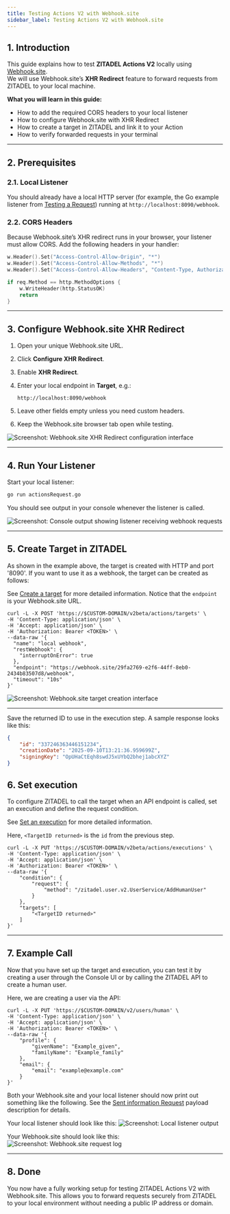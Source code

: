 ```yaml
---
title: Testing Actions V2 with Webhook.site
sidebar_label: Testing Actions V2 with Webhook.site
---
```


## 1. Introduction

This guide explains how to test **ZITADEL Actions V2** locally using [Webhook.site](https://webhook.site).  
We will use Webhook.site’s **XHR Redirect** feature to forward requests from ZITADEL to your local machine.

**What you will learn in this guide:**

- How to add the required CORS headers to your local listener
- How to configure Webhook.site with XHR Redirect
- How to create a target in ZITADEL and link it to your Action
- How to verify forwarded requests in your terminal

---

## 2. Prerequisites

### 2.1. Local Listener

You should already have a local HTTP server (for example, the Go example listener from [Testing a Request](./testing-request)) running at `http://localhost:8090/webhook`.

### 2.2. CORS Headers

Because Webhook.site’s XHR redirect runs in your browser, your listener must allow CORS.
Add the following headers in your handler:

```go
w.Header().Set("Access-Control-Allow-Origin", "*")
w.Header().Set("Access-Control-Allow-Methods", "*")
w.Header().Set("Access-Control-Allow-Headers", "Content-Type, Authorization")

if req.Method == http.MethodOptions {
    w.WriteHeader(http.StatusOK)
    return
}
```

---

## 3. Configure Webhook.site XHR Redirect

1. Open your unique Webhook.site URL.
2. Click **Configure XHR Redirect**.
3. Enable **XHR Redirect**.
4. Enter your local endpoint in **Target**, e.g.:

   ```
   http://localhost:8090/webhook
   ```

5. Leave other fields empty unless you need custom headers.
6. Keep the Webhook.site browser tab open while testing.

<img src="/docs/img/actions-v2/webhook-xhr.png" alt="Screenshot: Webhook.site XHR Redirect configuration interface"/> 

---

## 4. Run Your Listener

Start your local listener:

```sh
go run actionsRequest.go
```

You should see output in your console whenever the listener is called.

<img src="/docs/img/actions-v2/console.png" alt="Screenshot: Console output showing listener receiving webhook requests"/>

---

## 5. Create Target in ZITADEL

As shown in the example above, the target is created with HTTP and port '8090'. If you want to use it as a webhook, the target can be created as follows:

See [Create a target](/apis/resources/action_service_v2/action-service-create-target) for more detailed information. Notice that the `endpoint` is your Webhook.site URL.

```shell
curl -L -X POST 'https://$CUSTOM-DOMAIN/v2beta/actions/targets' \
-H 'Content-Type: application/json' \
-H 'Accept: application/json' \
-H 'Authorization: Bearer <TOKEN>' \
--data-raw '{
  "name": "local webhook",
  "restWebhook": {
    "interruptOnError": true    
  },
  "endpoint": "https://webhook.site/29fa2769-e2f6-44ff-8eb0-2434b83507d8/webhook",
  "timeout": "10s"
}'
```

<img src="/docs/img/actions-v2/webhook-url.png" alt="Screenshot: Webhook.site target creation interface"/>

---

Save the returned ID to use in the execution step. A sample response looks like this:

```json
{
    "id": "337246363446151234",
    "creationDate": "2025-09-10T13:21:36.959699Z",
    "signingKey": "OpUHaCtEqh8swdJ5xUYbQ2bhej1abcXYZ"
}
```

## 6. Set execution

To configure ZITADEL to call the target when an API endpoint is called, set an execution and define the request condition.

See [Set an execution](/apis/resources/action_service_v2/action-service-set-execution) for more detailed information.

Here, `<TargetID returned>` is the `id` from the previous step.

```shell
curl -L -X PUT 'https://$CUSTOM-DOMAIN/v2beta/actions/executions' \
-H 'Content-Type: application/json' \
-H 'Accept: application/json' \
-H 'Authorization: Bearer <TOKEN>' \
--data-raw '{
    "condition": {
        "request": {
            "method": "/zitadel.user.v2.UserService/AddHumanUser"
        }
    },
    "targets": [
        "<TargetID returned>"
    ]
}'
```

---

## 7. Example Call

Now that you have set up the target and execution, you can test it by creating a user through the Console UI or by calling the ZITADEL API to create a human user.

Here, we are creating a user via the API:

```shell
curl -L -X PUT 'https://$CUSTOM-DOMAIN/v2/users/human' \
-H 'Content-Type: application/json' \
-H 'Accept: application/json' \
-H 'Authorization: Bearer <TOKEN>' \
--data-raw '{
    "profile": {
        "givenName": "Example_given",
        "familyName": "Example_family"
    },
    "email": {
        "email": "example@example.com"
    }
}'
```

Both your Webhook.site and your local listener should now print out something like the following. See the [Sent information Request](./usage#sent-information-request) payload description for details.

Your local listener should look like this:
<img src="/docs/img/actions-v2/local-listener.png" alt="Screenshot: Local listener output"/>

Your Webhook.site should look like this:
<img src="/docs/img/actions-v2/webhook-listener.png" alt="Screenshot: Webhook.site request log"/>

---

## 8. Done

You now have a fully working setup for testing ZITADEL Actions V2 with Webhook.site. This allows you to forward requests securely from ZITADEL to your local environment without needing a public IP address or domain.
